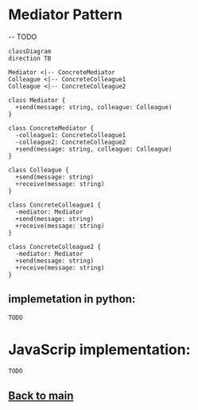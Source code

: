 # Mediator Pattern
--
TODO
```mermaid
classDiagram
direction TB

Mediator <|-- ConcreteMediator
Colleague <|-- ConcreteColleague1
Colleague <|-- ConcreteColleague2

class Mediator {
  +send(message: string, colleague: Colleague)
}

class ConcreteMediator {
  -colleague1: ConcreteColleague1
  -colleague2: ConcreteColleague2
  +send(message: string, colleague: Colleague)
}

class Colleague {
  +send(message: string)
  +receive(message: string)
}

class ConcreteColleague1 {
  -mediator: Mediator
  +send(message: string)
  +receive(message: string)
}

class ConcreteColleague2 {
  -mediator: Mediator
  +send(message: string)
  +receive(message: string)
}

```

## implemetation in python:
```python
TODO
```
# JavaScrip implementation:

```js
TODO
```

## [Back to main](../readme.md)